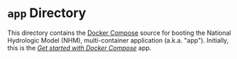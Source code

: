 # `app` Directory
This directory contains the [Docker Compose](https://docs.docker.com/compose/) source for booting the National Hydrologic Model (NHM), multi-container application (a.k.a. "app"). Initially, this is the *[Get started with Docker Compose](https://docs.docker.com/compose/gettingstarted/)* app.
